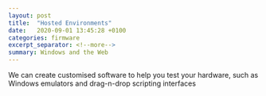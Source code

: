 ```yaml
---
layout: post
title:  "Hosted Environments"
date:   2020-09-01 13:45:28 +0100
categories: firmware
excerpt_separator: <!--more-->
summary: Windows and the Web
---
```

We can create customised software to help you test your hardware, such as Windows emulators and drag-n-drop scripting interfaces
<!--more-->
